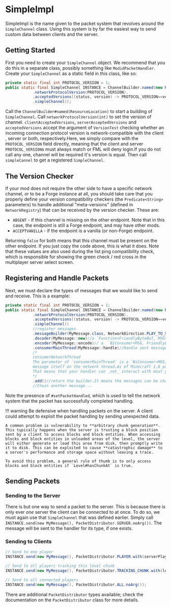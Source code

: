 SimpleImpl
==========

SimpleImpl is the name given to the packet system that revolves around the `SimpleChannel` class. Using this system is by far the easiest way to send custom data between clients and the server.

Getting Started
---------------

First you need to create your `SimpleChannel` object. We recommend that you do this in a separate class, possibly something like `ModidPacketHandler`. Create your `SimpleChannel` as a static field in this class, like so:

```java
private static final int PROTOCOL_VERSION = 1;
public static final SimpleChannel INSTANCE = ChannelBuilder.named(new ResourceLocation("mymodid","main"))
            .networkProtocolVersion(PROTOCOL_VERSION).
            .acceptedVersions((status, version) -> PROTOCOL_VERSION==version)
            .simpleChannel();
```
Call the `ChannelBuilder#named(ResourceLocation)` to start a building of `SimpleChannel`.
Call `networkProtocolVersion(int)` to set the version of channel.
`clientAcceptedVersions`, `serverAcceptedVersions` and `acceptedVersions` accept the argument of `VersionTest` checking whether an incoming connection protocol version is network-compatible with the client , server or both, respectively.Here, we simply compare with the `PROTOCOL_VERSION` field directly, meaning that the client and server `PROTOCOL_VERSION`s must always match or FML will deny login.If you do not call any one, channel will be required it's version is equal.
Then call `simpleCannel` to get a registered `SimpleChannel`.

The Version Checker
-------------------

If your mod does not require the other side to have a specific network channel, or to be a Forge instance at all, you should take care that you properly define your version compatibility checkers (the `Predicate<String>` parameters) to handle additional "meta-versions" (defined in `NetworkRegistry`) that can be received by the version checker. These are:

* `ABSENT` - if this channel is missing on the other endpoint. Note that in this case, the endpoint is still a Forge endpoint, and may have other mods.
* `ACCEPTVANILLA` - if the endpoint is a vanilla (or non-Forge) endpoint.

Returning `false` for both means that this channel must be present on the other endpoint. If you just copy the code above, this is what it does. Note that these values are also used during the list ping compatibility check, which is responsible for showing the green check / red cross in the multiplayer server select screen.

Registering and Handle Packets
-------------------

Next, we must declare the types of messages that we would like to send and receive. This is a example:
```java
private static final int PROTOCOL_VERSION = 1;
public static final SimpleChannel INSTANCE = ChannelBuilder.named(new ResourceLocation("mymodid","main"))
            .networkProtocolVersion(PROTOCOL_VERSION).
            .acceptedVersions((status, version) -> PROTOCOL_VERSION==version)
            .simpleChannel()
            //register messages
            .messageBuilder(MyMessage.class, NetworkDirection.PLAY_TO_SERVER)//The first parameter is the type of the message.The second of the parameter is the direction which will be asserted before any processing of this message occurs.
            .decoder(MyMessage::new)//a `Function<FriendlyByteBuf, MSG>` responsible for decoding the message from the provided `FriendlyByteBuf`.
            .encoder(MyMessage::encode)// a  `BiConsumer<MSG, FriendlyByteBuf>` responsible for encoding the message into the provided `FriendlyByteBuf`.
            .consumerMainThread(MyMessage::handle)//Handle sent message on target side.a `BiConsumer<MSG, CustomPayloadEvent.Context>` responsible for handling the message itself on the main thread.
            /*
            consumerNetworkThread
            The parameter of `consumerMainThread` is a `BiConsumer<MSG, CustomPayloadEvent.Context>` responsible for handling the 
            message itself on the network thread.As of Minecraft 1.8 packets are by default handled on the network thread.
            That means that your handler can _not_ interact with most game objects directly. Forge provides a convenient way to make your code execute on the main thread instead through `consumerMainThread`.
            */
            .add()//return the builder.It means the messages can be chained.
            //Chain another message...
```

Note the presence of `#setPacketHandled`, which is used to tell the network system that the packet has successfully completed handling.

!!! warning
    Be defensive when handling packets on the server. A client could attempt to exploit the packet handling by sending unexpected data.

    A common problem is vulnerability to **arbitrary chunk generation**. This typically happens when the server is trusting a block position sent by a client to access blocks and block entities. When accessing blocks and block entities in unloaded areas of the level, the server will either generate or load this area from disk, then promptly write it to disk. This can be exploited to cause **catastrophic damage** to a server's performance and storage space without leaving a trace.

    To avoid this problem, a general rule of thumb is to only access blocks and block entities if `Level#hasChunkAt` is true.


Sending Packets
---------------

### Sending to the Server

There is but one way to send a packet to the server. This is because there is only ever *one* server the client can be connected to at once. To do so, we must again use that `SimpleChannel` that was defined earlier. Simply call `INSTANCE.send(new MyMessage(), PacketDistributor.SERVER.noArg())`. The message will be sent to the handler for its type, if one exists.

### Sending to Clients

```java
// Send to one player
INSTANCE.send(new MyMessage(), PacketDistributor.PLAYER.with(serverPlayer));

// Send to all players tracking this level chunk
INSTANCE.send(new MyMessage(), PacketDistributor.TRACKING_CHUNK.with(levelChunk));

// Send to all connected players
INSTANCE.send(new MyMessage(), PacketDistributor.ALL.noArg());
```

There are additional `PacketDistributor` types available; check the documentation on the `PacketDistributor` class for more details.